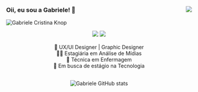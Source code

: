 ### Oii, eu sou a Gabriele! 👋 <img align="right" src="https://komarev.com/ghpvc/?username=gabrieleknop&color=ff69b4"><br>
![Gabriele Cristina Knop](https://github.com/user-attachments/assets/32585cc6-b848-4887-8c6d-65782b9a4ffc)
<div align="center">
   <a href="https://www.linkedin.com/in/gabriele-cristina-knop-5a6bb6240/" target="_blank"><img src="https://img.shields.io/badge/-LinkedIn-%230077B5?style=for-the-badge&logo=linkedin&logoColor=white" target="_blank"></a>
   <a href="https://www.figma.com/@gabrielecristin" target="_blank"><img src="https://img.shields.io/badge/Figma-F24E1E?style=for-the-badge&logo=figma&logoColor=white" target="_blank"></a>
<br/>
</br>
 📖 UX/UI Designer | Graphic Designer
 </br>
 👩‍💻 Estagiária em Análise de Mídias
 </br>
 🚨 Técnica em Enfermagem
 </br>
🌱 Em busca de estágio na Tecnologia
</br>
<br/>
  
![Gabriele GitHub stats](https://github-readme-stats.vercel.app/api?username=gabrieleknop&show_icons=true&theme=radical)
  
<br/>
